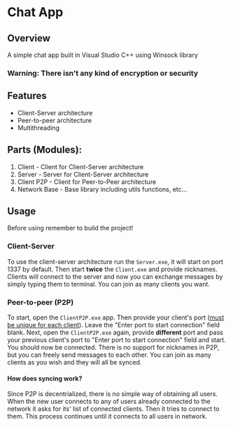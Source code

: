 # Chat App

## Overview
A simple chat app built in Visual Studio C++ using Winsock library

### Warning: There isn't any kind of encryption or security

## Features
- Client-Server architecture
- Peer-to-peer architecture
- Multithreading

## Parts (Modules):
1. Client - Client for Client-Server architecture
2. Server - Server for Client-Server architecture
3. Client P2P - Client for Peer-to-Peer architecture
4. Network Base - Base library including utils functions, etc...

## Usage
Before using remember to build the project!

### Client-Server
To use the client-server architecture run the ```Server.exe```, it will start on port 1337 by default. Then start **twice** the ```Client.exe``` and provide nicknames. Clients will connect to the server and now you can exchange messages by simply typing them to terminal. You can join as many clients you want.

### Peer-to-peer (P2P)
To start, open the ```ClientP2P.exe``` app. Then provide your client's port (<ins>must be unique for each client</ins>). Leave the "Enter port to start connection" field blank. Next, open the ```ClientP2P.exe``` again, provide **different** port and pass your previous client's port to "Enter port to start connection" field and start. You should now be connected. There is no support for nicknames in P2P, but you can freely send messages to each other. You can join as many clients as you wish and they will all be synced.

#### How does syncing work?
Since P2P is decentrialized, there is no simple way of obtaining all users. When the new user connects to any of users already connected to the network it asks for its' list of connected clients. Then it tries to connect to them. This process continues until it connects to all users in network.
